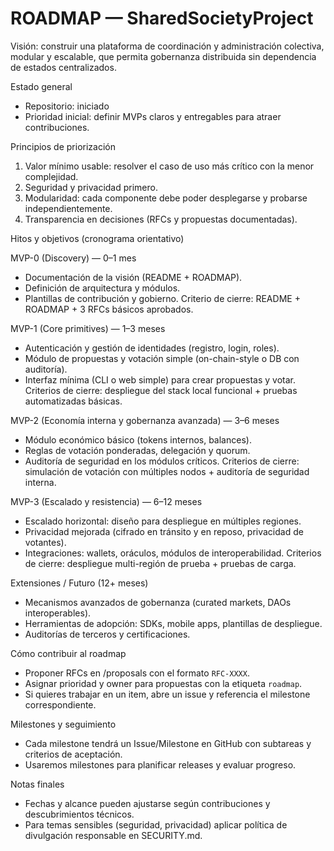 # ROADMAP — SharedSocietyProject

Visión: construir una plataforma de coordinación y administración colectiva, modular y escalable, que permita gobernanza distribuida sin dependencia de estados centralizados.

Estado general
- Repositorio: iniciado
- Prioridad inicial: definir MVPs claros y entregables para atraer contribuciones.

Principios de priorización
1. Valor mínimo usable: resolver el caso de uso más crítico con la menor complejidad.
2. Seguridad y privacidad primero.
3. Modularidad: cada componente debe poder desplegarse y probarse independientemente.
4. Transparencia en decisiones (RFCs y propuestas documentadas).

Hitos y objetivos (cronograma orientativo)

MVP-0 (Discovery) — 0–1 mes
- Documentación de la visión (README + ROADMAP).
- Definición de arquitectura y módulos.
- Plantillas de contribución y gobierno.
Criterio de cierre: README + ROADMAP + 3 RFCs básicos aprobados.

MVP-1 (Core primitives) — 1–3 meses
- Autenticación y gestión de identidades (registro, login, roles).
- Módulo de propuestas y votación simple (on-chain-style o DB con auditoría).
- Interfaz mínima (CLI o web simple) para crear propuestas y votar.
Criterios de cierre: despliegue del stack local funcional + pruebas automatizadas básicas.

MVP-2 (Economía interna y gobernanza avanzada) — 3–6 meses
- Módulo económico básico (tokens internos, balances).
- Reglas de votación ponderadas, delegación y quorum.
- Auditoría de seguridad en los módulos críticos.
Criterios de cierre: simulación de votación con múltiples nodos + auditoría de seguridad interna.

MVP-3 (Escalado y resistencia) — 6–12 meses
- Escalado horizontal: diseño para despliegue en múltiples regiones.
- Privacidad mejorada (cifrado en tránsito y en reposo, privacidad de votantes).
- Integraciones: wallets, oráculos, módulos de interoperabilidad.
Criterios de cierre: despliegue multi-región de prueba + pruebas de carga.

Extensiones / Futuro (12+ meses)
- Mecanismos avanzados de gobernanza (curated markets, DAOs interoperables).
- Herramientas de adopción: SDKs, mobile apps, plantillas de despliegue.
- Auditorías de terceros y certificaciones.

Cómo contribuir al roadmap
- Proponer RFCs en /proposals con el formato `RFC-XXXX`.
- Asignar prioridad y owner para propuestas con la etiqueta `roadmap`.
- Si quieres trabajar en un item, abre un issue y referencia el milestone correspondiente.

Milestones y seguimiento
- Cada milestone tendrá un Issue/Milestone en GitHub con subtareas y criterios de aceptación.
- Usaremos milestones para planificar releases y evaluar progreso.

Notas finales
- Fechas y alcance pueden ajustarse según contribuciones y descubrimientos técnicos.
- Para temas sensibles (seguridad, privacidad) aplicar política de divulgación responsable en SECURITY.md.